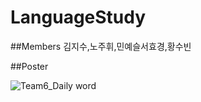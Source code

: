 # LanguageStudy

##Members
김지수,노주휘,민예슬서효경,황수빈

##Poster

![Team6_Daily word](https://user-images.githubusercontent.com/63279356/171673702-c61ee81b-3178-4871-a146-536819e77f9c.png)
